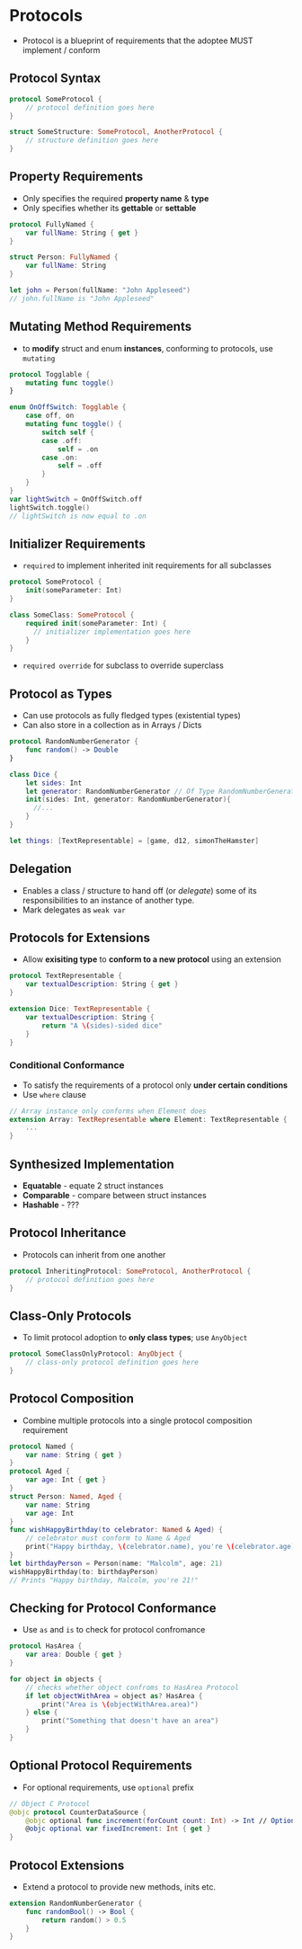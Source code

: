 # Protocols
* Protocol is a blueprint of requirements that the adoptee MUST implement / conform



## Protocol Syntax

```swift
protocol SomeProtocol { 
  	// protocol definition goes here 
}

struct SomeStructure: SomeProtocol, AnotherProtocol {
    // structure definition goes here
}
```



## Property Requirements

* Only specifies the required **property name** & **type**
* Only specifies whether its **gettable** or **settable**

```swift
protocol FullyNamed {
    var fullName: String { get }
}

struct Person: FullyNamed {
    var fullName: String
}

let john = Person(fullName: "John Appleseed")
// john.fullName is "John Appleseed"
```



## Mutating Method Requirements
* to **modify** struct and enum **instances**, conforming to protocols, use `mutating`
```swift
protocol Togglable {
    mutating func toggle()
} 

enum OnOffSwitch: Togglable {
    case off, on
    mutating func toggle() {
        switch self {
        case .off:
            self = .on
        case .on:
            self = .off
        }
    }
}
var lightSwitch = OnOffSwitch.off
lightSwitch.toggle()
// lightSwitch is now equal to .on
```



## Initializer Requirements

* `required` to implement inherited init requirements for all subclasses

```swift
protocol SomeProtocol {
    init(someParameter: Int)
}

class SomeClass: SomeProtocol {
    required init(someParameter: Int) { 
      // initializer implementation goes here 
    }
}
```

* `required override` for subclass to override superclass



## Protocol as Types

* Can use protocols as fully fledged types (existential types)
* Can also store in a collection as in Arrays / Dicts
```swift
protocol RandomNumberGenerator {
    func random() -> Double
}

class Dice {
    let sides: Int
    let generator: RandomNumberGenerator // Of Type RandomNumberGenerator
    init(sides: Int, generator: RandomNumberGenerator){
      //...
    }
}

let things: [TextRepresentable] = [game, d12, simonTheHamster]
```



## Delegation

* Enables a class / structure to hand off (or _delegate_) some of its responsibilities to an instance of another type.
* Mark delegates as `weak var`



## Protocols for Extensions

* Allow **exisiting type** to **conform to a new protocol** using an extension

```swift
protocol TextRepresentable {
    var textualDescription: String { get }
}

extension Dice: TextRepresentable {
    var textualDescription: String {
        return "A \(sides)-sided dice"
    }
}
```

### Conditional Conformance
* To satisfy the requirements of a protocol only **under certain conditions**
* Use `where` clause
```swift
// Array instance only conforms when Element does
extension Array: TextRepresentable where Element: TextRepresentable { 
	...
} 
```



## Synthesized Implementation

*  **Equatable** -  equate 2 struct instances
* **Comparable** - compare between struct instances
* **Hashable** - ???



## Protocol Inheritance

* Protocols can inherit from one another

```swift
protocol InheritingProtocol: SomeProtocol, AnotherProtocol {
    // protocol definition goes here
}
```



## Class-Only Protocols

* To limit protocol adoption to **only class types**; use `AnyObject`
```swift
protocol SomeClassOnlyProtocol: AnyObject {
    // class-only protocol definition goes here
}
```



## Protocol Composition 

* Combine multiple protocols into a single protocol composition requirement

```swift
protocol Named {
    var name: String { get }
}
protocol Aged {
    var age: Int { get }
}
struct Person: Named, Aged {
    var name: String
    var age: Int
}
func wishHappyBirthday(to celebrator: Named & Aged) { 
  	// celebrator must conform to Name & Aged
    print("Happy birthday, \(celebrator.name), you're \(celebrator.age)!")
}
let birthdayPerson = Person(name: "Malcolm", age: 21)
wishHappyBirthday(to: birthdayPerson)
// Prints "Happy birthday, Malcolm, you're 21!"
```



## Checking for Protocol Conformance

* Use `as` and `is` to check for protocol confromance

```swift
protocol HasArea {
    var area: Double { get }
}

for object in objects {
  	// checks whether object confroms to HasArea Protocol
    if let objectWithArea = object as? HasArea {
        print("Area is \(objectWithArea.area)")
    } else {
        print("Something that doesn't have an area")
    }
}
```



## Optional Protocol Requirements

* For optional requirements, use `optional` prefix

```swift
// Object C Protocol
@objc protocol CounterDataSource {
    @objc optional func increment(forCount count: Int) -> Int // Optional
    @objc optional var fixedIncrement: Int { get }
}

```



## Protocol Extensions

* Extend a protocol to provide new methods, inits etc.

```swift
extension RandomNumberGenerator {
    func randomBool() -> Bool {
        return random() > 0.5
    }
}
```

